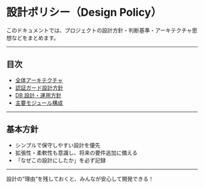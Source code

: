 # 設計ポリシー（Design Policy）

このドキュメントでは、プロジェクトの設計方針・判断基準・アーキテクチャ思想などをまとめます。

---

## 目次

-   [全体アーキテクチャ](./architecture.md)
-   [認証ガード設計方針](./auth_guard_policy.md)
-   [DB 設計・運用方針](./database_design.md)
-   [主要モジュール構成](./modules.md)

---

## 基本方針

-   シンプルで保守しやすい設計を優先
-   拡張性・柔軟性も意識し、将来の要件追加に備える
-   「なぜこの設計にしたか」を必ず記録

---

設計の“理由”を残しておくと、みんなが安心して開発できる！
